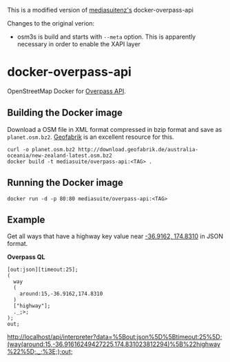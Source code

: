 This is a modified version of [mediasuitenz's](https://github.com/mediasuitenz/docker-overpass-api) docker-overpass-api

Changes to the original verion:
* osm3s is build and starts with `--meta` option. This is apparently necessary in order to enable the XAPI layer 


# docker-overpass-api

OpenStreetMap Docker for [Overpass API](http://wiki.openstreetmap.org/wiki/Overpass_API).

## Building the Docker image

Download a OSM file in XML format compressed in bzip format and save as `planet.osm.bz2`. [Geofabrik](http://download.geofabrik.de/) is an excellent resource for this.

```
curl -o planet.osm.bz2 http://download.geofabrik.de/australia-oceania/new-zealand-latest.osm.bz2
docker build -t mediasuite/overpass-api:<TAG> .
```

## Running the Docker image

`docker run -d -p 80:80 mediasuite/overpass-api:<TAG>`

## Example

Get all ways that have a highway key value near [-36.9162, 174.8310](http://www.openstreetmap.org/?mlat=-36.91616249427225&mlon=174.831023812294&zoom=16) in JSON format.

**Overpass QL**

```
[out:json][timeout:25];
(
  way
  (
    around:15,-36.9162,174.8310
  )
  ["highway"];
  ._;>;
);
out;
```

<http://localhost/api/interpreter?data=%5Bout:json%5D%5Btimeout:25%5D;(way(around:15,-36.91616249427225,174.831023812294)%5B%22highway%22%5D;._;%3E;);out;>
